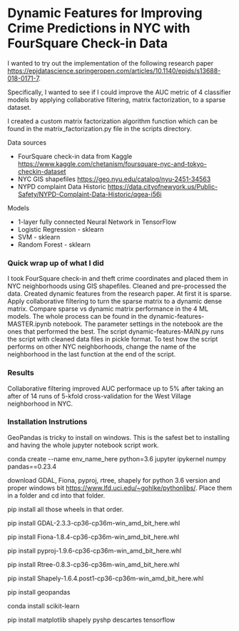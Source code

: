 # Dynamic Features for Improving Crime Predictions in NYC with FourSquare Check-in Data

I wanted to try out the implementation of the following research paper https://epjdatascience.springeropen.com/articles/10.1140/epjds/s13688-018-0171-7.

Specifically, I wanted to see if I could improve the AUC metric of 4 classifier models by applying collaborative filtering,
matrix factorization, to a sparse dataset.

I created a custom matrix factorization algorithm function which can be found in the matrix_factorization.py file in the scripts directory.

Data sources
- FourSquare check-in data from Kaggle https://www.kaggle.com/chetanism/foursquare-nyc-and-tokyo-checkin-dataset
- NYC GIS shapefiles https://geo.nyu.edu/catalog/nyu-2451-34563
- NYPD complaint Data Historic https://data.cityofnewyork.us/Public-Safety/NYPD-Complaint-Data-Historic/qgea-i56i


Models
- 1-layer fully connected Neural Network in TensorFlow
- Logistic Regression - sklearn
- SVM - sklearn
- Random Forest - sklearn

### Quick wrap up of what I did
I took FourSquare check-in and theft crime coordinates and placed them in NYC neighborhoods using GIS shapefiles.
Cleaned and pre-processed the data.
Created dynamic features from the research paper. At first it is sparse.
Apply collaborative filtering to turn the sparse matrix to a dynamic dense matrix.
Compare sparse vs dynamic matrix performance in the 4 ML models.
The whole process can be found in the dynamic-features-MASTER.ipynb notebook. The parameter settings in the
notebook are the ones that performed the best.
The script dynamic-features-MAIN.py runs the script with cleaned data files in pickle format. To test how the script 
performs on other NYC neighborhoods, change the name of the neighborhood in the last function at the end of the script.

### Results
Collaborative filtering improved AUC performace up to 5% after taking an after of 14 runs of 5-kfold cross-validation 
for the West Village neighborhood in NYC. 
  

### Installation Instrutions
GeoPandas is tricky to install on windows. This is the safest bet to installing and having the whole jupyter notebook script work.

conda create --name env_name_here python=3.6 jupyter ipykernel numpy pandas==0.23.4

download GDAL, Fiona, pyproj, rtree, shapely for python 3.6 version and proper windows bit https://www.lfd.uci.edu/~gohlke/pythonlibs/.
Place them in a folder and cd into that folder.

pip install all those wheels in that order.

pip install GDAL-2.3.3-cp36-cp36m-win_amd_bit_here.whl

pip install Fiona-1.8.4-cp36-cp36m-win_amd_bit_here.whl

pip install pyproj-1.9.6-cp36-cp36m-win_amd_bit_here.whl

pip install Rtree-0.8.3-cp36-cp36m-win_amd_bit_here.whl

pip install Shapely-1.6.4.post1-cp36-cp36m-win_amd_bit_here.whl

pip install geopandas

conda install scikit-learn

pip install matplotlib shapely pyshp descartes tensorflow